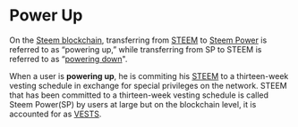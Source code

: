 # Power Up

On the [Steem blockchain](/glossary/steem-blockchain.md), transferring from [STEEM](/glossary/steem.md) to [Steem Power](/glossary/steem-power.md) is referred to as “powering up,” while transferring from SP to STEEM is referred to as “[powering down](/glossary/power-down.md)".

When a user is **powering up**, he is commiting his [STEEM](/glossary/steem.md) to a thirteen-week vesting schedule in exchange for special privileges on the network. STEEM that has been committed to a thirteen-week vesting schedule is called Steem Power(SP) by users at large but on the blockchain level, it is accounted for as [VESTS](/glossary/vests.md).